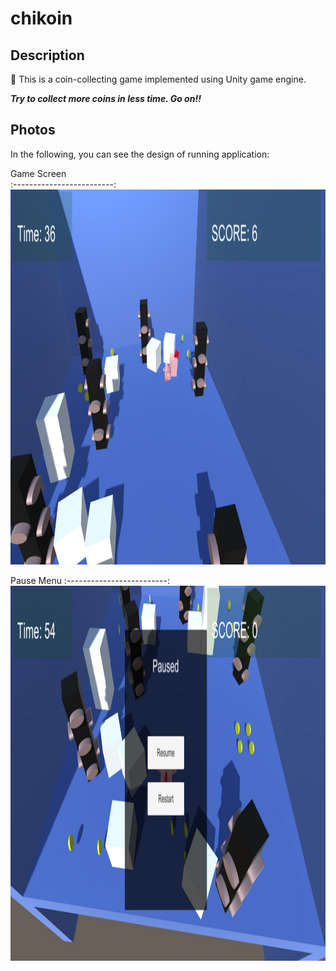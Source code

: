 # chikoin

## Description
🌝 This is a coin-collecting game implemented using Unity game engine.

***Try to collect more coins in less time. Go on!!***


## Photos

In the following, you can see the design of running application:

Game Screen             
:-------------------------:
<img src="https://github.com/salidotir/chikoin/blob/main/photos/2.png" height="600"> 


Pause Menu
:-------------------------:
<img src="https://github.com/salidotir/chikoin/blob/main/photos/1.png" height="600">
